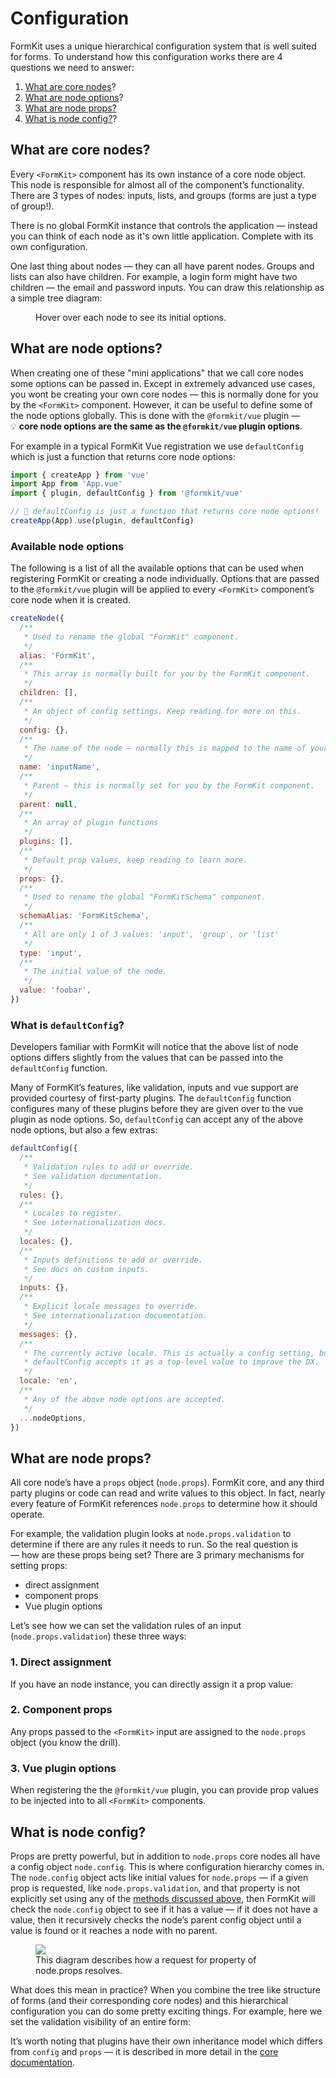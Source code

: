 # Configuration

FormKit uses a unique hierarchical configuration system that is well suited for forms. To understand how this configuration works there are 4 questions we need to answer:

1. [What are core nodes](#what-are-core-nodes)?
2. [What are node options](#what-are-node-options)?
3. [What are node props?](#what-are-node-props)
4. [What is node config?](#what-is-node-config)?

## What are core nodes?

Every `<FormKit>` component has its own instance of a core node object. This node is responsible for almost all of the component’s functionality. There are 3 types of nodes: inputs, lists, and groups (forms are just a type of group!).

There is no global FormKit instance that controls the application — instead you can think of each node as it's own little application. Complete with its own configuration.

One last thing about nodes — they can all have parent nodes. Groups and lists can also have children. For example, a login form might have two children — the email and password inputs. You can draw this relationship as a simple tree diagram:

<figure>
  <simple-tree></simple-tree>
  <figcaption>Hover over each node to see its initial options.</figcaption>
</figure>

## What are node options?

When creating one of these "mini applications" that we call core nodes some options can be passed in. Except in extremely advanced use cases, you wont be creating your own core nodes — this is normally done for you by the `<FormKit>` component. However, it can be useful to define some of the node options globally. This is done with the `@formkit/vue` plugin — 💡 **core node options are the same as the `@formkit/vue` plugin options**.

For example in a typical FormKit Vue registration we use `defaultConfig` which is just a function that returns core node options:

<client-only>

```js
import { createApp } from 'vue'
import App from 'App.vue'
import { plugin, defaultConfig } from '@formkit/vue'

// 👀 defaultConfig is just a function that returns core node options!
createApp(App).use(plugin, defaultConfig)
```

</client-only>

### Available node options

The following is a list of all the available options that can be used when registering FormKit or creating a node individually. Options that are passed to the `@formkit/vue` plugin will be applied to every `<FormKit>` component’s core node when it is created.

<client-only>

```js
createNode({
  /**
   * Used to rename the global "FormKit" component.
   */
  alias: 'FormKit',
  /**
   * This array is normally built for you by the FormKit component.
   */
  children: [],
  /**
   * An object of config settings. Keep reading for more on this.
   */
  config: {},
  /**
   * The name of the node — normally this is mapped to the name of your input.
   */
  name: 'inputName',
  /**
   * Parent — this is normally set for you by the FormKit component.
   */
  parent: null,
  /**
   * An array of plugin functions
   */
  plugins: [],
  /**
   * Default prop values, keep reading to learn more.
   */
  props: {},
  /**
   * Used to rename the global "FormKitSchema" component.
   */
  schemaAlias: 'FormKitSchema',
  /**
   * All are only 1 of 3 values: 'input', 'group', or 'list'
   */
  type: 'input',
  /**
   * The initial value of the node.
   */
  value: 'foobar',
})
```

</client-only>

### What is `defaultConfig`?

Developers familiar with FormKit will notice that the above list of node options differs slightly from the values that can be passed into the `defaultConfig` function.

Many of FormKit’s features, like validation, inputs and vue support are provided courtesy of first-party plugins. The `defaultConfig` function configures many of these plugins before they are given over to the vue plugin as node options. So, `defaultConfig` can accept any of the above node options, but also a few extras:

<client-only>

```js
defaultConfig({
  /**
   * Validation rules to add or override.
   * See validation documentation.
   */
  rules: {},
  /**
   * Locales to register.
   * See internationalization docs.
   */
  locales: {},
  /**
   * Inputs definitions to add or override.
   * See docs on custom inputs.
   */
  inputs: {},
  /**
   * Explicit locale messages to override.
   * See internationalization documentation.
   */
  messages: {},
  /**
   * The currently active locale. This is actually a config setting, but
   * defaultConfig accepts it as a top-level value to improve the DX.
   */
  locale: 'en',
  /**
   * Any of the above node options are accepted.
   */
  ...nodeOptions,
})
```

</client-only>

## What are node props?

All core node’s have a `props` object (`node.props`). FormKit core, and any third party plugins or code can read and write values to this object. In fact, nearly every feature of FormKit references `node.props` to determine how it should operate.

For example, the validation plugin looks at `node.props.validation` to determine if there are any rules it needs to run. So the real question is — how are these props being set? There are 3 primary mechanisms for setting props:

- direct assignment
- component props
- Vue plugin options

Let’s see how we can set the validation rules of an input (`node.props.validation`) these three ways:

### 1. Direct assignment

If you have an node instance, you can directly assign it a prop value:

<example
  name="Direct node assignment"
  file="/_content/examples/node-assignment/node-assignment.vue">
</example>

### 2. Component props

Any props passed to the `<FormKit>` input are assigned to the `node.props` object (you know the drill).

<example
  name="Component props"
  file="/_content/examples/component-props/component-props.vue">
</example>

### 3. Vue plugin options

When registering the the `@formkit/vue` plugin, you can provide prop values to be injected into to all `<FormKit>` components.

<example
  name="Component props"
  :file="[
    '/_content/examples/vue-plugin-props/vue-plugin-props.vue',
    '/_content/examples/vue-plugin-props/formkit.config.js',
  ]"
  init-file-tab="formkit.config.js">
</example>

## What is node config?

Props are pretty powerful, but in addition to `node.props` core nodes all have a config object `node.config`. This is where configuration hierarchy comes in. The `node.config` object acts like initial values for `node.props` — if a given prop is requested, like `node.props.validation`, and that property is not explicitly set using any of the [methods discussed above](#what-are-node-props), then FormKit will check the `node.config` object to see if it has a value — if it does not have a value, then it recursively checks the node’s parent config object until a value is found or it reaches a node with no parent.

<figure>
  <img src="/img/props-config-flow.svg" class="props-diagram">
  <figcaption>This diagram describes how a request for property of node.props resolves.</figcaption>
</figure>

What does this mean in practice? When you combine the tree like structure of forms (and their corresponding core nodes) and this hierarchical configuration you can do some pretty exciting things. For example, here we set the validation visibility of an entire form:

<example
  name="Validation visibility"
  file="/_content/examples/validation-visibility/validation-visibility.vue">
</example>

It’s worth noting that plugins have their own inheritance model which differs from `config` and `props` — it is described in more detail in the [core documentation](/advanced/core).
